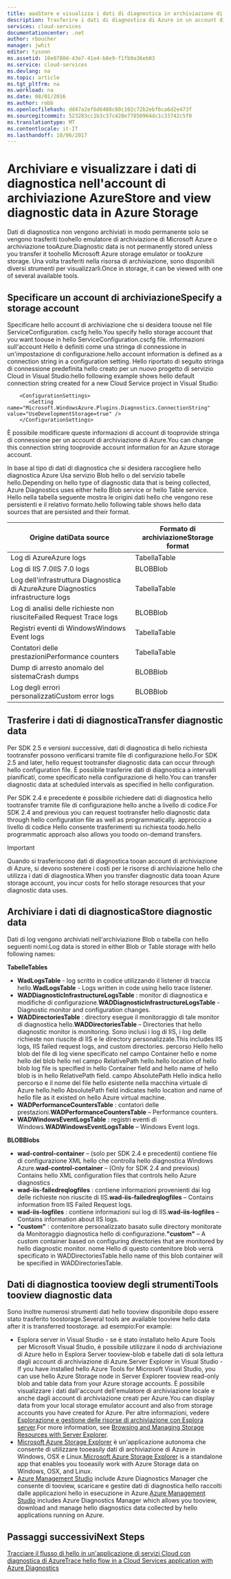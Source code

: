 ```yaml
---
title: aaaStore e visualizza i dati di diagnostica in archiviazione di Azure | Documenti Microsoft
description: Trasferire i dati di diagnostica di Azure in un account di archiviazione di Azure e visualizzarli
services: cloud-services
documentationcenter: .net
author: rboucher
manager: jwhit
editor: tysonn
ms.assetid: 18e0780d-43e7-41e4-b8e9-f1fb9a36eb03
ms.service: cloud-services
ms.devlang: na
ms.topic: article
ms.tgt_pltfrm: na
ms.workload: na
ms.date: 08/01/2016
ms.author: robb
ms.openlocfilehash: dd47a2ef6d6488c80c102c72b2ebf6ca6d2e473f
ms.sourcegitcommit: 523283cc1b3c37c428e77850964dc1c33742c5f0
ms.translationtype: MT
ms.contentlocale: it-IT
ms.lasthandoff: 10/06/2017
---
```

# <a name="store-and-view-diagnostic-data-in-azure-storage"></a><span data-ttu-id="4350e-103">Archiviare e visualizzare i dati di diagnostica nell'account di archiviazione Azure</span><span class="sxs-lookup"><span data-stu-id="4350e-103">Store and view diagnostic data in Azure Storage</span></span>
<span data-ttu-id="4350e-104">Dati di diagnostica non vengono archiviati in modo permanente solo se vengono trasferiti toohello emulatore di archiviazione di Microsoft Azure o archiviazione tooAzure.</span><span class="sxs-lookup"><span data-stu-id="4350e-104">Diagnostic data is not permanently stored unless you transfer it toohello Microsoft Azure storage emulator or tooAzure storage.</span></span> <span data-ttu-id="4350e-105">Una volta trasferiti nella risorsa di archiviazione, sono disponibili diversi strumenti per visualizzarli.</span><span class="sxs-lookup"><span data-stu-id="4350e-105">Once in storage, it can be viewed with one of several available tools.</span></span>

## <a name="specify-a-storage-account"></a><span data-ttu-id="4350e-106">Specificare un account di archiviazione</span><span class="sxs-lookup"><span data-stu-id="4350e-106">Specify a storage account</span></span>
<span data-ttu-id="4350e-107">Specificare hello account di archiviazione che si desidera toouse nel file ServiceConfiguration. cscfg hello.</span><span class="sxs-lookup"><span data-stu-id="4350e-107">You specify hello storage account that you want toouse in hello ServiceConfiguration.cscfg file.</span></span> <span data-ttu-id="4350e-108">informazioni sull'account Hello è definiti come una stringa di connessione in un'impostazione di configurazione.</span><span class="sxs-lookup"><span data-stu-id="4350e-108">hello account information is defined as a connection string in a configuration setting.</span></span> <span data-ttu-id="4350e-109">Hello riportato di seguito stringa di connessione predefinita hello creato per un nuovo progetto di servizio Cloud in Visual Studio:</span><span class="sxs-lookup"><span data-stu-id="4350e-109">hello following example shows hello default connection string created for a new Cloud Service project in  Visual Studio:</span></span>

```
    <ConfigurationSettings>
       <Setting name="Microsoft.WindowsAzure.Plugins.Diagnostics.ConnectionString" value="UseDevelopmentStorage=true" />
    </ConfigurationSettings>
```

<span data-ttu-id="4350e-110">È possibile modificare queste informazioni di account di tooprovide stringa di connessione per un account di archiviazione di Azure.</span><span class="sxs-lookup"><span data-stu-id="4350e-110">You can change this connection string tooprovide account information for an Azure storage account.</span></span>

<span data-ttu-id="4350e-111">In base al tipo di dati di diagnostica che si desidera raccogliere hello diagnostica Azure Usa servizio Blob hello o del servizio tabelle hello.</span><span class="sxs-lookup"><span data-stu-id="4350e-111">Depending on hello type of diagnostic data that is being collected, Azure Diagnostics uses either hello Blob service or hello Table service.</span></span> <span data-ttu-id="4350e-112">Hello nella tabella seguente mostra le origini dati hello che vengono rese persistenti e il relativo formato.</span><span class="sxs-lookup"><span data-stu-id="4350e-112">hello following table shows hello data sources that are persisted and their format.</span></span>

| <span data-ttu-id="4350e-113">Origine dati</span><span class="sxs-lookup"><span data-stu-id="4350e-113">Data source</span></span> | <span data-ttu-id="4350e-114">Formato di archiviazione</span><span class="sxs-lookup"><span data-stu-id="4350e-114">Storage format</span></span> |
| --- | --- |
| <span data-ttu-id="4350e-115">Log di Azure</span><span class="sxs-lookup"><span data-stu-id="4350e-115">Azure logs</span></span> |<span data-ttu-id="4350e-116">Tabella</span><span class="sxs-lookup"><span data-stu-id="4350e-116">Table</span></span> |
| <span data-ttu-id="4350e-117">Log di IIS 7.0</span><span class="sxs-lookup"><span data-stu-id="4350e-117">IIS 7.0 logs</span></span> |<span data-ttu-id="4350e-118">BLOB</span><span class="sxs-lookup"><span data-stu-id="4350e-118">Blob</span></span> |
| <span data-ttu-id="4350e-119">Log dell'infrastruttura Diagnostica di Azure</span><span class="sxs-lookup"><span data-stu-id="4350e-119">Azure Diagnostics infrastructure logs</span></span> |<span data-ttu-id="4350e-120">Tabella</span><span class="sxs-lookup"><span data-stu-id="4350e-120">Table</span></span> |
| <span data-ttu-id="4350e-121">Log di analisi delle richieste non riuscite</span><span class="sxs-lookup"><span data-stu-id="4350e-121">Failed Request Trace logs</span></span> |<span data-ttu-id="4350e-122">BLOB</span><span class="sxs-lookup"><span data-stu-id="4350e-122">Blob</span></span> |
| <span data-ttu-id="4350e-123">Registri eventi di Windows</span><span class="sxs-lookup"><span data-stu-id="4350e-123">Windows Event logs</span></span> |<span data-ttu-id="4350e-124">Tabella</span><span class="sxs-lookup"><span data-stu-id="4350e-124">Table</span></span> |
| <span data-ttu-id="4350e-125">Contatori delle prestazioni</span><span class="sxs-lookup"><span data-stu-id="4350e-125">Performance counters</span></span> |<span data-ttu-id="4350e-126">Tabella</span><span class="sxs-lookup"><span data-stu-id="4350e-126">Table</span></span> |
| <span data-ttu-id="4350e-127">Dump di arresto anomalo del sistema</span><span class="sxs-lookup"><span data-stu-id="4350e-127">Crash dumps</span></span> |<span data-ttu-id="4350e-128">BLOB</span><span class="sxs-lookup"><span data-stu-id="4350e-128">Blob</span></span> |
| <span data-ttu-id="4350e-129">Log degli errori personalizzati</span><span class="sxs-lookup"><span data-stu-id="4350e-129">Custom error logs</span></span> |<span data-ttu-id="4350e-130">BLOB</span><span class="sxs-lookup"><span data-stu-id="4350e-130">Blob</span></span> |

## <a name="transfer-diagnostic-data"></a><span data-ttu-id="4350e-131">Trasferire i dati di diagnostica</span><span class="sxs-lookup"><span data-stu-id="4350e-131">Transfer diagnostic data</span></span>
<span data-ttu-id="4350e-132">Per SDK 2.5 e versioni successive, dati di diagnostica di hello richiesta tootransfer possono verificarsi tramite file di configurazione hello.</span><span class="sxs-lookup"><span data-stu-id="4350e-132">For SDK 2.5 and later, hello request tootransfer diagnostic data can occur through hello configuration file.</span></span> <span data-ttu-id="4350e-133">È possibile trasferire dati di diagnostica a intervalli pianificati, come specificato nella configurazione di hello.</span><span class="sxs-lookup"><span data-stu-id="4350e-133">You can transfer diagnostic data at scheduled intervals as specified in hello configuration.</span></span>

<span data-ttu-id="4350e-134">Per SDK 2.4 e precedente è possibile richiedere dati di diagnostica hello tootransfer tramite file di configurazione hello anche a livello di codice.</span><span class="sxs-lookup"><span data-stu-id="4350e-134">For SDK 2.4 and previous you can request tootransfer hello diagnostic data through hello configuration file as well as programmatically.</span></span> <span data-ttu-id="4350e-135">approccio a livello di codice Hello consente trasferimenti su richiesta toodo.</span><span class="sxs-lookup"><span data-stu-id="4350e-135">hello programmatic approach also allows you toodo on-demand transfers.</span></span>

> [!IMPORTANT]
> <span data-ttu-id="4350e-136">Quando si trasferiscono dati di diagnostica tooan account di archiviazione di Azure, si devono sostenere i costi per le risorse di archiviazione hello che utilizza i dati di diagnostica.</span><span class="sxs-lookup"><span data-stu-id="4350e-136">When you transfer diagnostic data tooan Azure storage account, you incur costs for hello storage resources that your diagnostic data uses.</span></span>
> 
> 

## <a name="store-diagnostic-data"></a><span data-ttu-id="4350e-137">Archiviare i dati di diagnostica</span><span class="sxs-lookup"><span data-stu-id="4350e-137">Store diagnostic data</span></span>
<span data-ttu-id="4350e-138">Dati di log vengono archiviati nell'archiviazione Blob o tabella con hello seguenti nomi:</span><span class="sxs-lookup"><span data-stu-id="4350e-138">Log data is stored in either Blob or Table storage with hello following names:</span></span>

<span data-ttu-id="4350e-139">**Tabelle**</span><span class="sxs-lookup"><span data-stu-id="4350e-139">**Tables**</span></span>

* <span data-ttu-id="4350e-140">**WadLogsTable** - log scritto in codice utilizzando il listener di traccia hello.</span><span class="sxs-lookup"><span data-stu-id="4350e-140">**WadLogsTable** - Logs written in code using hello trace listener.</span></span>
* <span data-ttu-id="4350e-141">**WADDiagnosticInfrastructureLogsTable** : monitor di diagnostica e modifiche di configurazione.</span><span class="sxs-lookup"><span data-stu-id="4350e-141">**WADDiagnosticInfrastructureLogsTable** - Diagnostic monitor and configuration changes.</span></span>
* <span data-ttu-id="4350e-142">**WADDirectoriesTable** : directory esegue il monitoraggio di tale monitor di diagnostica hello.</span><span class="sxs-lookup"><span data-stu-id="4350e-142">**WADDirectoriesTable** – Directories that hello diagnostic monitor is monitoring.</span></span>  <span data-ttu-id="4350e-143">Sono inclusi i log di IIS, i log delle richieste non riuscite di IIS e le directory personalizzate.</span><span class="sxs-lookup"><span data-stu-id="4350e-143">This includes IIS logs, IIS failed request logs, and custom directories.</span></span>  <span data-ttu-id="4350e-144">percorso Hello hello blob del file di log viene specificato nel campo Container hello e nome hello del blob hello nel campo RelativePath hello.</span><span class="sxs-lookup"><span data-stu-id="4350e-144">hello location of hello blob log file is specified in hello Container field and hello name of hello blob is in hello RelativePath field.</span></span>  <span data-ttu-id="4350e-145">campo AbsolutePath Hello indica hello percorso e il nome del file hello esistente nella macchina virtuale di Azure hello.</span><span class="sxs-lookup"><span data-stu-id="4350e-145">hello AbsolutePath field indicates hello location and name of hello file as it existed on hello Azure virtual machine.</span></span>
* <span data-ttu-id="4350e-146">**WADPerformanceCountersTable** : contatori delle prestazioni.</span><span class="sxs-lookup"><span data-stu-id="4350e-146">**WADPerformanceCountersTable** – Performance counters.</span></span>
* <span data-ttu-id="4350e-147">**WADWindowsEventLogsTable** : registri eventi di Windows.</span><span class="sxs-lookup"><span data-stu-id="4350e-147">**WADWindowsEventLogsTable** – Windows Event logs.</span></span>

<span data-ttu-id="4350e-148">**BLOB**</span><span class="sxs-lookup"><span data-stu-id="4350e-148">**Blobs**</span></span>

* <span data-ttu-id="4350e-149">**wad-control-container** – (solo per SDK 2.4 e precedenti) contiene file di configurazione XML hello che controlla hello diagnostica Windows Azure.</span><span class="sxs-lookup"><span data-stu-id="4350e-149">**wad-control-container** – (Only for SDK 2.4 and previous) Contains hello XML configuration files that controls hello Azure diagnostics .</span></span>
* <span data-ttu-id="4350e-150">**wad-iis-failedreqlogfiles** : contiene informazioni provenienti dai log delle richieste non riuscite di IIS.</span><span class="sxs-lookup"><span data-stu-id="4350e-150">**wad-iis-failedreqlogfiles** – Contains information from IIS Failed Request logs.</span></span>
* <span data-ttu-id="4350e-151">**wad-iis-logfiles** : contiene informazioni sui log di IIS.</span><span class="sxs-lookup"><span data-stu-id="4350e-151">**wad-iis-logfiles** – Contains information about IIS logs.</span></span>
* <span data-ttu-id="4350e-152">**"custom"** : contenitore personalizzato basato sulle directory monitorate da Monitoraggio diagnostica hello di configurazione.</span><span class="sxs-lookup"><span data-stu-id="4350e-152">**"custom"** – A custom container based on configuring directories that are monitored by hello diagnostic monitor.</span></span>  <span data-ttu-id="4350e-153">nome Hello di questo contenitore blob verrà specificato in WADDirectoriesTable.</span><span class="sxs-lookup"><span data-stu-id="4350e-153">hello name of this blob container will be specified in WADDirectoriesTable.</span></span>

## <a name="tools-tooview-diagnostic-data"></a><span data-ttu-id="4350e-154">Dati di diagnostica tooview degli strumenti</span><span class="sxs-lookup"><span data-stu-id="4350e-154">Tools tooview diagnostic data</span></span>
<span data-ttu-id="4350e-155">Sono inoltre numerosi strumenti dati hello tooview disponibile dopo essere stato trasferito toostorage.</span><span class="sxs-lookup"><span data-stu-id="4350e-155">Several tools are available tooview hello data after it is transferred toostorage.</span></span> <span data-ttu-id="4350e-156">ad esempio:</span><span class="sxs-lookup"><span data-stu-id="4350e-156">For example:</span></span>

* <span data-ttu-id="4350e-157">Esplora server in Visual Studio - se è stato installato hello Azure Tools per Microsoft Visual Studio, è possibile utilizzare il nodo di archiviazione di Azure hello in Esplora Server tooview-blob e tabelle dati di sola lettura dagli account di archiviazione di Azure.</span><span class="sxs-lookup"><span data-stu-id="4350e-157">Server Explorer in Visual Studio - If you have installed hello Azure Tools for Microsoft Visual Studio, you can use hello Azure Storage node in Server Explorer tooview read-only blob and table data from your Azure storage accounts.</span></span> <span data-ttu-id="4350e-158">È possibile visualizzare i dati dall'account dell'emulatore di archiviazione locale e anche dagli account di archiviazione creati per Azure.</span><span class="sxs-lookup"><span data-stu-id="4350e-158">You can display data from your local storage emulator account and also from storage accounts you have created for Azure.</span></span> <span data-ttu-id="4350e-159">Per altre informazioni, vedere [Esplorazione e gestione delle risorse di archiviazione con Esplora server](../vs-azure-tools-storage-resources-server-explorer-browse-manage.md).</span><span class="sxs-lookup"><span data-stu-id="4350e-159">For more information, see [Browsing and Managing Storage Resources with Server Explorer](../vs-azure-tools-storage-resources-server-explorer-browse-manage.md).</span></span>
* <span data-ttu-id="4350e-160">[Microsoft Azure Storage Explorer](../vs-azure-tools-storage-manage-with-storage-explorer.md) è un'applicazione autonoma che consente di utilizzare tooeasily dati di archiviazione di Azure in Windows, OSX e Linux.</span><span class="sxs-lookup"><span data-stu-id="4350e-160">[Microsoft Azure Storage Explorer](../vs-azure-tools-storage-manage-with-storage-explorer.md) is a standalone app that enables you tooeasily work with Azure Storage data on Windows, OSX, and Linux.</span></span>
* <span data-ttu-id="4350e-161">[Azure Management Studio](http://www.cerebrata.com/products/azure-management-studio/introduction) include Azure Diagnostics Manager che consente di tooview, scaricare e gestire dati di diagnostica hello raccolti dalle applicazioni hello in esecuzione in Azure.</span><span class="sxs-lookup"><span data-stu-id="4350e-161">[Azure Management Studio](http://www.cerebrata.com/products/azure-management-studio/introduction) includes Azure Diagnostics Manager which allows you tooview, download and manage hello diagnostics data collected by hello applications running on Azure.</span></span>

## <a name="next-steps"></a><span data-ttu-id="4350e-162">Passaggi successivi</span><span class="sxs-lookup"><span data-stu-id="4350e-162">Next Steps</span></span>
[<span data-ttu-id="4350e-163">Tracciare il flusso di hello in un'applicazione di servizi Cloud con diagnostica di Azure</span><span class="sxs-lookup"><span data-stu-id="4350e-163">Trace hello flow in a Cloud Services application with Azure Diagnostics</span></span>](cloud-services-dotnet-diagnostics-trace-flow.md)

